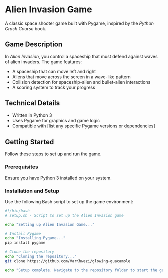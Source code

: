 # Alien Invasion Game  

A classic space shooter game built with Pygame, inspired by the *Python Crash Course* book.  

## Game Description  

In *Alien Invasion*, you control a spaceship that must defend against waves of alien invaders. The game features:  
- A spaceship that can move left and right  
- Aliens that move across the screen in a wave-like pattern  
- Collision detection for spaceship-alien and bullet-alien interactions  
- A scoring system to track your progress  

## Technical Details  

- Written in Python 3  
- Uses Pygame for graphics and game logic  
- Compatible with [list any specific Pygame versions or dependencies]  

## Getting Started  

Follow these steps to set up and run the game.  

### Prerequisites  
Ensure you have Python 3 installed on your system.  

### Installation and Setup  

Use the following Bash script to set up the game environment:  

```bash
#!/bin/bash
# setup.sh - Script to set up the Alien Invasion game

echo "Setting up Alien Invasion Game..."

# Install Pygame
echo "Installing Pygame..."
pip install pygame

# Clone the repository
echo "Cloning the repository..."
git clone https://github.com/VarKhwezi/glowing-guacamole

echo "Setup complete. Navigate to the repository folder to start the game!"
